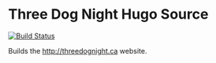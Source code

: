 Three Dog Night Hugo Source
===========================

[![Build Status](https://travis-ci.org/armyofevilrobots/threedognight.ca.svg?branch=master)](https://travis-ci.org/armyofevilrobots/threedognight.ca)

Builds the http://threedognight.ca website.
